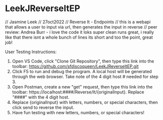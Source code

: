 # LeekJReverseItEP
// Jasmine Leek
// 27oct2022
// Reverse It - Endpoints
// this is a webapi that allows a user to input via url, then generates the input in reverse
// peer review: Andrea Burr - i love the code it loks super clean runs great, i really like that there isnt a whole bunch of lines its short and too the point, great job!

User Testing Instructions:

1) Open VS Code, click "Clone Git Repository", then type this link into the toolbar: https://github.com/sfdiscoqueen/LeekJReverseItEP.git
2) Click F5 to run and debug the program. A local host will be generated through the web browser. Take note of the 4 digit host # needed for step 3.
3) Open Postman, create a new "get" request, then type this link into the toolbar: https://localhost:####/Reverse/It/{originalInput}. Replace "####" with the 4 digit host.
4) Replace {originalInput} with letters, numbers, or special characters, then click send to reverse the input.
5) Have fun testing with new letters, numbers, or special characters!
